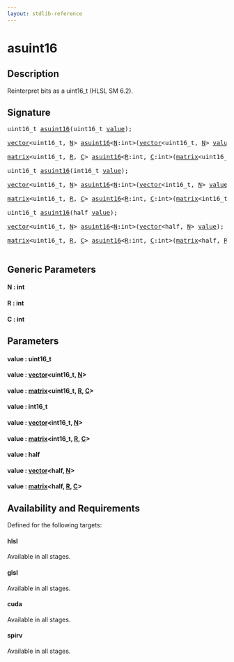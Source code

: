```yaml
---
layout: stdlib-reference
---
```


# asuint16

## Description

Reinterpret bits as a uint16_t (HLSL SM 6.2).




## Signature 

<pre>
uint16_t <a href="asuint16.html">asuint16</a>(uint16_t <a href="asuint16.html#decl-value" class="code_param">value</a>);

<a href="index.html" class="code_type">vector</a>&lt;uint16_t, <a href="asuint16.html#decl-N" class="code_var">N</a>&gt; <a href="asuint16.html">asuint16</a>&lt;<a href="asuint16.html#decl-N" class="code_var">N</a>:<span class="code_keyword">int</span>&gt;(<a href="index.html" class="code_type">vector</a>&lt;uint16_t, <a href="asuint16.html#decl-N" class="code_var">N</a>&gt; <a href="asuint16.html#decl-value" class="code_param">value</a>);

<a href="index.html" class="code_type">matrix</a>&lt;uint16_t, <a href="asuint16.html#decl-R" class="code_var">R</a>, <a href="asuint16.html#decl-C" class="code_var">C</a>&gt; <a href="asuint16.html">asuint16</a>&lt;<a href="asuint16.html#decl-R" class="code_var">R</a>:<span class="code_keyword">int</span>, <a href="asuint16.html#decl-C" class="code_var">C</a>:<span class="code_keyword">int</span>&gt;(<a href="index.html" class="code_type">matrix</a>&lt;uint16_t, <a href="asuint16.html#decl-R" class="code_var">R</a>, <a href="asuint16.html#decl-C" class="code_var">C</a>&gt; <a href="asuint16.html#decl-value" class="code_param">value</a>);

uint16_t <a href="asuint16.html">asuint16</a>(int16_t <a href="asuint16.html#decl-value" class="code_param">value</a>);

<a href="index.html" class="code_type">vector</a>&lt;uint16_t, <a href="asuint16.html#decl-N" class="code_var">N</a>&gt; <a href="asuint16.html">asuint16</a>&lt;<a href="asuint16.html#decl-N" class="code_var">N</a>:<span class="code_keyword">int</span>&gt;(<a href="index.html" class="code_type">vector</a>&lt;int16_t, <a href="asuint16.html#decl-N" class="code_var">N</a>&gt; <a href="asuint16.html#decl-value" class="code_param">value</a>);

<a href="index.html" class="code_type">matrix</a>&lt;uint16_t, <a href="asuint16.html#decl-R" class="code_var">R</a>, <a href="asuint16.html#decl-C" class="code_var">C</a>&gt; <a href="asuint16.html">asuint16</a>&lt;<a href="asuint16.html#decl-R" class="code_var">R</a>:<span class="code_keyword">int</span>, <a href="asuint16.html#decl-C" class="code_var">C</a>:<span class="code_keyword">int</span>&gt;(<a href="index.html" class="code_type">matrix</a>&lt;int16_t, <a href="asuint16.html#decl-R" class="code_var">R</a>, <a href="asuint16.html#decl-C" class="code_var">C</a>&gt; <a href="asuint16.html#decl-value" class="code_param">value</a>);

uint16_t <a href="asuint16.html">asuint16</a>(<span class="code_keyword">half</span> <a href="asuint16.html#decl-value" class="code_param">value</a>);

<a href="index.html" class="code_type">vector</a>&lt;uint16_t, <a href="asuint16.html#decl-N" class="code_var">N</a>&gt; <a href="asuint16.html">asuint16</a>&lt;<a href="asuint16.html#decl-N" class="code_var">N</a>:<span class="code_keyword">int</span>&gt;(<a href="index.html" class="code_type">vector</a>&lt;<span class="code_keyword">half</span>, <a href="asuint16.html#decl-N" class="code_var">N</a>&gt; <a href="asuint16.html#decl-value" class="code_param">value</a>);

<a href="index.html" class="code_type">matrix</a>&lt;uint16_t, <a href="asuint16.html#decl-R" class="code_var">R</a>, <a href="asuint16.html#decl-C" class="code_var">C</a>&gt; <a href="asuint16.html">asuint16</a>&lt;<a href="asuint16.html#decl-R" class="code_var">R</a>:<span class="code_keyword">int</span>, <a href="asuint16.html#decl-C" class="code_var">C</a>:<span class="code_keyword">int</span>&gt;(<a href="index.html" class="code_type">matrix</a>&lt;<span class="code_keyword">half</span>, <a href="asuint16.html#decl-R" class="code_var">R</a>, <a href="asuint16.html#decl-C" class="code_var">C</a>&gt; <a href="asuint16.html#decl-value" class="code_param">value</a>);

</pre>

## Generic Parameters

####  <a id="decl-N"></a>N  : int
####  <a id="decl-R"></a>R  : int
####  <a id="decl-C"></a>C  : int

## Parameters

####  <a id="decl-value"></a>value  : uint16\_t
####  <a id="decl-value"></a>value  : [vector](../types/vector/index)\<uint16\_t, [N](../types/vector/index#decl-N)\>
####  <a id="decl-value"></a>value  : [matrix](../types/matrix/index)\<uint16\_t, [R](../types/matrix/index#decl-R), [C](../types/matrix/index#decl-C)\>
####  <a id="decl-value"></a>value  : int16\_t
####  <a id="decl-value"></a>value  : [vector](../types/vector/index)\<int16\_t, [N](../types/vector/index#decl-N)\>
####  <a id="decl-value"></a>value  : [matrix](../types/matrix/index)\<int16\_t, [R](../types/matrix/index#decl-R), [C](../types/matrix/index#decl-C)\>
####  <a id="decl-value"></a>value  : half
####  <a id="decl-value"></a>value  : [vector](../types/vector/index)\<half, [N](../types/vector/index#decl-N)\>
####  <a id="decl-value"></a>value  : [matrix](../types/matrix/index)\<half, [R](../types/matrix/index#decl-R), [C](../types/matrix/index#decl-C)\>

## Availability and Requirements

Defined for the following targets:

#### hlsl
Available in all stages.

#### glsl
Available in all stages.

#### cuda
Available in all stages.

#### spirv
Available in all stages.



